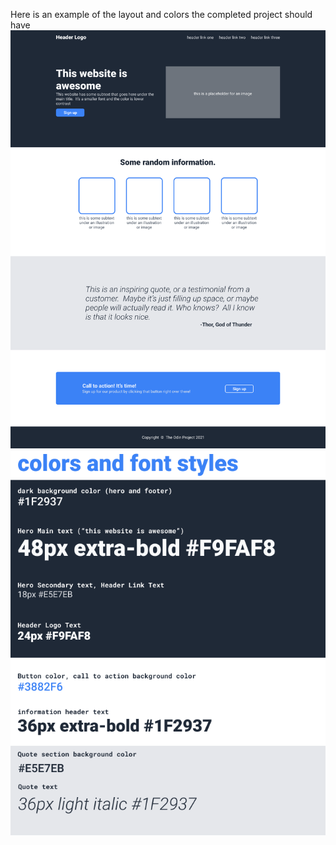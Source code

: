 Here is an example of the layout and colors the completed project should have
![desired outcome](./landing--page-example.jpg)
![colors](./landing-page-colors.jpg)